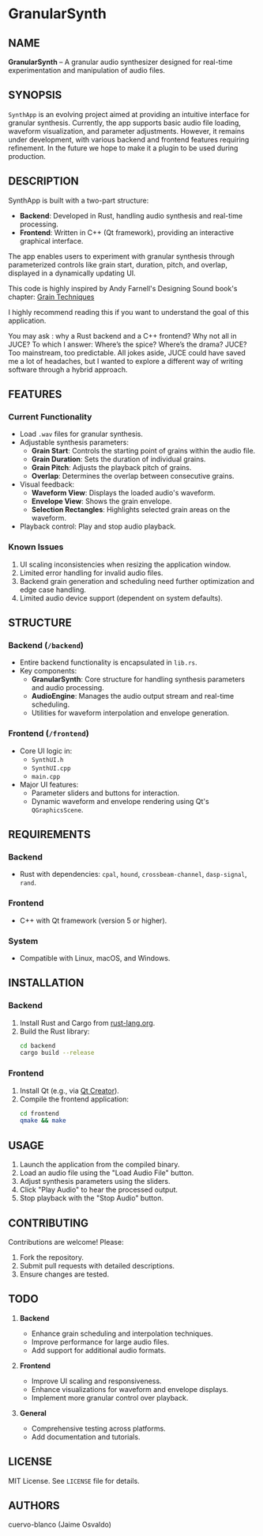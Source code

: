 # GranularSynth

## NAME
**GranularSynth** – A granular audio synthesizer designed for real-time 
experimentation and manipulation of audio files.

## SYNOPSIS
`SynthApp` is an evolving project aimed at providing an intuitive interface 
for granular synthesis. Currently, the app supports basic audio file loading, 
waveform visualization, and parameter adjustments. However, it remains under 
development, with various backend and frontend features requiring refinement.
In the future we hope to make it a plugin to be used during production.

## DESCRIPTION
SynthApp is built with a two-part structure:
- **Backend**: Developed in Rust, handling audio synthesis and real-time processing.
- **Frontend**: Written in C++ (Qt framework), providing an interactive graphical interface.

The app enables users to experiment with granular synthesis through parameterized 
controls like grain start, duration, pitch, and overlap, displayed in a 
dynamically updating UI. 

This code is highly inspired by Andy Farnell's
Designing Sound book's chapter:
[Grain Techniques](https://mitp-content-server.mit.edu/books/content/sectbyfn/books_pres_0/8375/designing_sound.zip/chapter21.html)

I highly recommend reading this if you want to understand the goal of this
application.

You may ask : why a Rust backend and a C++ frontend? Why not all in JUCE?
To which I answer: Where’s the spice? Where’s the drama? JUCE? Too mainstream, too predictable.
All jokes aside, JUCE could have saved me a lot of headaches, but I wanted 
to explore a different way of writing software through a hybrid approach.


## FEATURES
### **Current Functionality**
- Load `.wav` files for granular synthesis.
- Adjustable synthesis parameters:
  - **Grain Start**: Controls the starting point of grains within the audio file.
  - **Grain Duration**: Sets the duration of individual grains.
  - **Grain Pitch**: Adjusts the playback pitch of grains.
  - **Overlap**: Determines the overlap between consecutive grains.
- Visual feedback:
  - **Waveform View**: Displays the loaded audio's waveform.
  - **Envelope View**: Shows the grain envelope.
  - **Selection Rectangles**: Highlights selected grain areas on the waveform.
- Playback control: Play and stop audio playback.

### **Known Issues**
1. UI scaling inconsistencies when resizing the application window.
2. Limited error handling for invalid audio files.
3. Backend grain generation and scheduling need further optimization and edge case handling.
4. Limited audio device support (dependent on system defaults).

## STRUCTURE
### **Backend** (`/backend`)
- Entire backend functionality is encapsulated in `lib.rs`.
- Key components:
  - **GranularSynth**: Core structure for handling synthesis parameters and audio processing.
  - **AudioEngine**: Manages the audio output stream and real-time scheduling.
  - Utilities for waveform interpolation and envelope generation.

### **Frontend** (`/frontend`)
- Core UI logic in:
  - `SynthUI.h`
  - `SynthUI.cpp`
  - `main.cpp`
- Major UI features:
  - Parameter sliders and buttons for interaction.
  - Dynamic waveform and envelope rendering using Qt's `QGraphicsScene`.

## REQUIREMENTS
### **Backend**
- Rust with dependencies: `cpal`, `hound`, `crossbeam-channel`, `dasp-signal`, `rand`.

### **Frontend**
- C++ with Qt framework (version 5 or higher).

### **System**
- Compatible with Linux, macOS, and Windows.

## INSTALLATION
### Backend
1. Install Rust and Cargo from [rust-lang.org](https://www.rust-lang.org/).
2. Build the Rust library:
   ```bash
   cd backend
   cargo build --release
   ```

### Frontend
1. Install Qt (e.g., via [Qt Creator](https://www.qt.io/)).
2. Compile the frontend application:
   ```bash
   cd frontend
   qmake && make
   ```

## USAGE
1. Launch the application from the compiled binary.
2. Load an audio file using the "Load Audio File" button.
3. Adjust synthesis parameters using the sliders.
4. Click "Play Audio" to hear the processed output.
5. Stop playback with the "Stop Audio" button.

## CONTRIBUTING
Contributions are welcome! Please:
1. Fork the repository.
2. Submit pull requests with detailed descriptions.
3. Ensure changes are tested.

## TODO
1. **Backend**
   - Enhance grain scheduling and interpolation techniques.
   - Improve performance for large audio files.
   - Add support for additional audio formats.

2. **Frontend**
   - Improve UI scaling and responsiveness.
   - Enhance visualizations for waveform and envelope displays.
   - Implement more granular control over playback.

3. **General**
   - Comprehensive testing across platforms.
   - Add documentation and tutorials.

## LICENSE
MIT License. See `LICENSE` file for details.

## AUTHORS
cuervo-blanco (Jaime Osvaldo)

